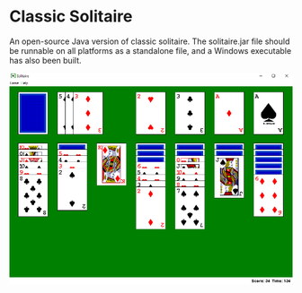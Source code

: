 # Classic Solitaire

An open-source Java version of classic solitaire. The solitaire.jar file should be runnable on all platforms
as a standalone file, and a Windows executable has also been built.

![Solitaire](https://github.com/A22347/Solitaire/blob/master/solitaire.png "Solitaire")

